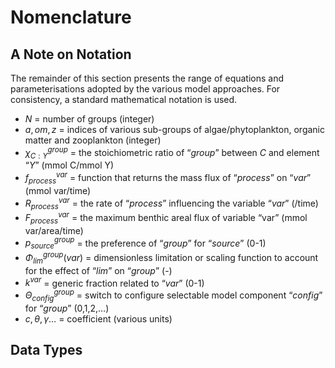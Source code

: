# Nomenclature

## A Note on Notation

The remainder of this section presents the range of equations and parameterisations adopted by the various model approaches. For consistency, a standard mathematical notation is used.

- $N$ = number of groups (integer)
- $a, om, z$ = indices of various sub-groups of algae/phytoplankton, organic matter and zooplankton (integer)
- $\chi_{C:Y}^{group}$ = the stoichiometric ratio of “$group$” between $C$ and element “$Y$”  (mmol C/mmol Y)
- $f_{process}^{var}$ = function that returns the mass flux of “$process$” on “$var$”  (mmol var/time)
- $R_{process}^{var}$ = the rate of “$process$” influencing the variable “$var$”  (/time)
- $F_{process}^{var}$ = the maximum benthic areal flux of variable “var” (mmol var/area/time)
- $p_{source}^{group}$ = the preference of “$group$” for “$source$”  (0-1)
- $\Phi_{lim}^{group}(var)$ = dimensionless limitation or scaling function to account for the effect of “$lim$” on “$group$” (-)
- $k^{var}$	= generic fraction related to “$var$”  (0-1)
- $\Theta_{config}^{group}$	= switch to configure selectable model component “$config$” for “$group$” (0,1,2,…)
- $c,\theta,\gamma…$ 		= coefficient  (various units)


## Data Types
